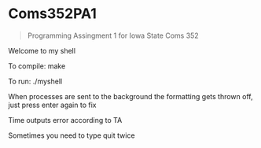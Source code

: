 # Coms352PA1
> Programming Assingment 1 for Iowa State Coms 352

Welcome to my shell

To compile: make

To run: ./myshell

When processes are sent to the background the formatting gets thrown off, just press enter again to fix

Time outputs error according to TA

Sometimes you need to type quit twice
